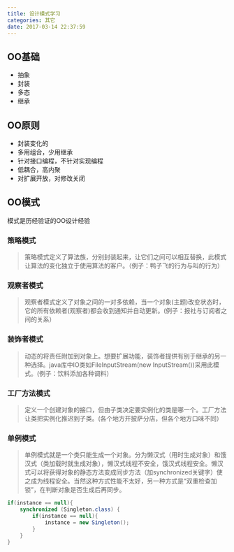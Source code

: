```yaml
---
title: 设计模式学习
categories: 其它
date: 2017-03-14 22:37:59
---
```

## OO基础 ##
* 抽象
* 封装
* 多态
* 继承

## OO原则 ##
* 封装变化的
* 多用组合，少用继承
* 针对接口编程，不针对实现编程
* 低耦合，高内聚
* 对扩展开放，对修改关闭

## OO模式 ##
模式是历经验证的OO设计经验

### 策略模式 ###
> 策略模式定义了算法族，分别封装起来，让它们之间可以相互替换，此模式让算法的变化独立于使用算法的客户。（例子：鸭子飞的行为与叫的行为）

### 观察者模式 ###
> 观察者模式定义了对象之间的一对多依赖，当一个对象(主题)改变状态时，它的所有依赖者(观察者)都会收到通知并自动更新。(例子：报社与订阅者之间的关系）

### 装饰者模式 ###
> 动态的将责任附加到对象上。想要扩展功能，装饰者提供有别于继承的另一种选择。java库中IO类如FileInputStream(new InputStream())采用此模式。(例子：饮料添加各种调料）

### 工厂方法模式 ###
> 定义一个创建对象的接口，但由子类决定要实例化的类是哪一个。工厂方法让类把实例化推迟到子类。(各个地方开披萨分店，但各个地方口味不同）

### 单例模式 ###
> 单例模式就是一个类只能生成一个对象。分为懒汉式（用时生成对象）和饿汉式（类加载时就生成对象），懒汉式线程不安全，饿汉式线程安全。懒汉式可以将获得对象的静态方法变成同步方法（加synchronized关键字）使之成为线程安全。当然这种方式性能不太好，另一种方式是“双重检查加锁”，在判断对象是否生成后再同步。
```java
if(instance == null){
    synchronized (Singleton.class) {
        if(instance == null){
            instance = new Singleton();
        }
    }
}
```
